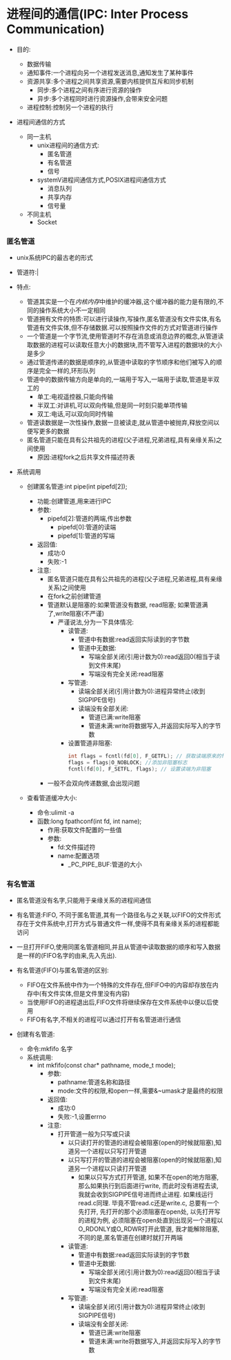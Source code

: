 # 进程间的通信(IPC: Inter Process Communication)

- 目的:
  - 数据传输
  - 通知事件:一个进程向另一个进程发送消息,通知发生了某种事件
  - 资源共享:多个进程之间共享资源,需要内核提供互斥和同步机制
    - 同步:多个进程之间有序进行资源的操作
    - 异步:多个进程同时进行资源操作,会带来安全问题
  - 进程控制:控制另一个进程的执行

- 进程间通信的方式
  - 同一主机
    - unix进程间的通信方式:
      - 匿名管道
      - 有名管道
      - 信号
    - systemV进程间通信方式,POSIX进程间通信方式
      - 消息队列
      - 共享内存
      - 信号量
  - 不同主机
    - Socket


### 匿名管道
- unix系统IPC的最古老的形式
- 管道符:|
- 特点:
  - 管道其实是一个在*内核内存*中维护的缓冲器,这个缓冲器的能力是有限的,不同的操作系统大小不一定相同
  - 管道拥有文件的特质:可以进行读操作,写操作,匿名管道没有文件实体,有名管道有文件实体,但不存储数据.可以按照操作文件的方式对管道进行操作
  - 一个管道是一个字节流,使用管道时不存在消息或消息边界的概念,从管道读取数据的进程可以读取任意大小的数据块,而不管写入进程的数据块的大小是多少
  - 通过管道传递的数据是顺序的,从管道中读取的字节顺序和他们被写入的顺序是完全一样的,环形队列
  - 管道中的数据传输方向是单向的,一端用于写入,一端用于读取,管道是半双工的
    - 单工:电视遥控器,只能向传输
    - 半双工:对讲机,可以双向传输,但是同一时刻只能单项传输
    - 双工:电话,可以双向同时传输
  - 管道读数据是一次性操作,数据一旦被读走,就从管道中被抛弃,释放空间以便写更多的数据
  - 匿名管道只能在具有公共祖先的进程(父子进程,兄弟进程,具有亲缘关系)之间使用
    - 原因:进程fork之后共享文件描述符表

- 系统调用
  - 创建匿名管道:int pipe(int pipefd[2]);
    - 功能:创建管道,用来进行IPC
    - 参数:
      - pipefd[2]:管道的两端,传出参数
        - pipefd[0]:管道的读端
        - pipefd[1]:管道的写端
    - 返回值:
        - 成功:0
        - 失败:-1
    - 注意:
      - 匿名管道只能在具有公共祖先的进程(父子进程,兄弟进程,具有亲缘关系)之间使用
      - 在fork之前创建管道
      - 管道默认是阻塞的:如果管道没有数据, read阻塞; 如果管道满了,write阻塞(不严谨)
        - 严谨说法,分为一下具体情况:
          - 读管道:
            - 管道中有数据:read返回实际读到的字节数
            - 管道中无数据:             
              - 写端全部关闭(引用计数为0):read返回0(相当于读到文件末尾)
              - 写端没有完全关闭:read阻塞
          - 写管道:
            - 读端全部关闭(引用计数为0):进程异常终止(收到SIGPIPE信号)
            - 读端没有全部关闭:
              - 管道已满:write阻塞
              - 管道未满:write将数据写入,并返回实际写入的字节数
          - 设置管道非阻塞:
            ```C++
            int flags = fcntl(fd[0], F_GETFL); // 获取读端原来的flag
            flags = flags|O_NOBLOCK; //添加非阻塞标志
            fcntl(fd[0], F_SETFL, flags); // 设置读端为非阻塞
            ```
      - 一般不会双向传递数据,会出现问题 

  - 查看管道缓冲大小:
    - 命令:ulimit -a
    - 函数:long fpathconf(int fd, int name);
      - 作用:获取文件配置的一些值
      - 参数:
        - fd:文件描述符
        - name:配置选项
          - _PC_PIPE_BUF:管道的大小


### 有名管道
- 匿名管道没有名字,只能用于亲缘关系的进程间通信
- 有名管道:FIFO, 不同于匿名管道,其有一个路径名与之关联,以FIFO的文件形式存在于文件系统中,打开方式与普通文件一样,使得不具有亲缘关系的进程都能访问
- 一旦打开FIFO,使用同匿名管道相同,并且从管道中读取数据的顺序和写入数据是一样的(FIFO名字的由来,先入先出).
- 有名管道(FIFO)与匿名管道的区别:
  - FIFO在文件系统中作为一个特殊的文件存在,但FIFO中的内容却存放在内存中(有文件实体,但是文件里没有内容)
  - 当使用FIFO的进程退出后,FIFO文件将继续保存在文件系统中以便以后使用
  - FIFO有名字,不相关的进程可以通过打开有名管道进行通信

- 创建有名管道:
  - 命令:mkfifo 名字
  - 系统调用:
    - int mkfifo(const char* pathname, mode_t mode);
      - 参数:
        - pathname:管道名称和路径
        - mode:文件的权限,和open一样,需要&~umask才是最终的权限
      - 返回值:
        - 成功:0
        - 失败:-1,设置errno
      - 注意:
        - 打开管道一般为只写或只读
          - 以只读打开的管道的进程会被阻塞(open的时候就阻塞),知道另一个进程以只写打开管道
          - 以只写打开的管道的进程会被阻塞(open的时候就阻塞),知道另一个进程以只读打开管道
            - 如果以只写方式打开管道, 如果不在open的地方阻塞, 那么如果执行到后面进行write, 而此时没有进程去读, 我就会收到SIGPIPE信号进而终止进程. 如果线运行read.c同理. 毕竟不管read.c还是write.c, 总要有一个先打开, 先打开的那个必须阻塞在open处, 以先打开写的进程为例, 必须阻塞在open处直到出现另一个进程以O_RDONLY或O_RDWR打开此管道, 我才能解除阻塞,不同的是,匿名管道在创建时就打开两端
          - 读管道:
            - 管道中有数据:read返回实际读到的字节数
            - 管道中无数据:             
              - 写端全部关闭(引用计数为0):read返回0(相当于读到文件末尾)
              - 写端没有完全关闭:read阻塞
          - 写管道:
            - 读端全部关闭(引用计数为0):进程异常终止(收到SIGPIPE信号)
            - 读端没有全部关闭:
              - 管道已满:write阻塞
              - 管道未满:write将数据写入,并返回实际写入的字节数